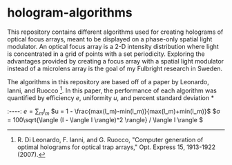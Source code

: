 # hologram-algorithms

This repository contains different algorithms used for creating holograms of optical focus arrays, meant to be displayed on a phase-only spatial light modulator. An optical focus array is a 2-D intensity distribution where light is concentrated in a grid of points with a set periodicity. Exploring the advantages provided by creating a focus array with a spatial light modulator instead of a microlens array is the goal of my Fulbright research in Sweden.

The algorithms in this repository are based off of a paper by Leonardo, Ianni, and Ruocco [^1]. In this paper, the performance of each algorithm was quantified by efficiency *e*, uniformity *u*, and percent standard deviation *

:----:
$e = \sum_{m}{I_m}$   $u = 1 - \frac{max(I_m)-min(I_m)}{max(I_m)+min(I_m)}$   $σ = 100\sqrt{\langle (I - \langle I \rangle)^2 \rangle} / \langle I \rangle $

[^1]: R. Di Leonardo, F. Ianni, and G. Ruocco, "Computer generation of optimal holograms for optical trap arrays," Opt. Express 15, 1913-1922 (2007).

